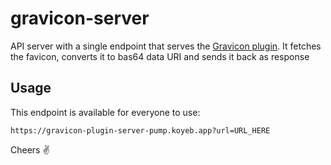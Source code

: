 # gravicon-server

API server with a single endpoint that serves the [Gravicon plugin](https://www.figma.com/community/plugin/1307231621622379453). It fetches the favicon, converts it to bas64 data URI and sends it back as response

## Usage

This endpoint is available for everyone to use:

```
https://gravicon-plugin-server-pump.koyeb.app?url=URL_HERE
```

Cheers ✌️
